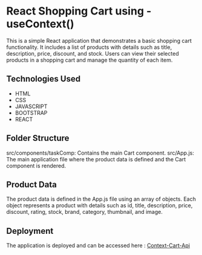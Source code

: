 # React Shopping Cart using - useContext()

This is a simple React application that demonstrates a basic shopping cart functionality. It includes a list of products with details such as title, description, price, discount, and stock. Users can view their selected products in a shopping cart and manage the quantity of each item.

## Technologies Used
- HTML
- CSS
- JAVASCRIPT
- BOOTSTRAP
- REACT

## Folder Structure
 src/components/taskComp: Contains the main Cart component.
 src/App.js: The main application file where the product data is defined and the Cart component is rendered.
## Product Data
 The product data is defined in the App.js file using an array of objects. Each object represents a product with details such as id, title, description, price, discount, rating, stock, brand, category, thumbnail, and image.

 ## Deployment

The application is deployed and can be accessed here : [Context-Cart-Api](https://wwwcontextcartapicom.netlify.app/)
